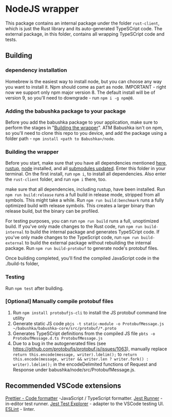 # NodeJS wrapper

This package contains an internal package under the folder `rust-client`, which is just the Rust library and its auto-generated TypeSCript code. The external package, in this folder, contains all wrapping TypeSCript code and tests.

## Building

### dependency installation

Homebrew is the easiest way to install node, but you can choose any way you want to install it.
Npm should come as part as node. IMPORTANT - right now we support only npm major version 8.
The default install will be of version 9, so you'll need to downgrade - run `npm i -g npm@8`.

### Adding the babushka package to your package

Before you add the babushka package to your application, make sure to perform the stages in "[Building the wrapper](#building-the-wrapper)".
ATM Babushka isn't on npm, so you'll need to clone this repo to you device, and add the package using a folder path - `npm install <path to Babushka>/node`.

### Building the wrapper

Before you start, make sure that you have all dependencies mentioned [here](../README.md#development-pre-requirements), [rustup](../README.md#rustup), [node](../README.md#node-16-or-newer) installed, and all [submodules updated](../README.md#git-submodule).
Enter this folder in your terminal.
On the first install, run `npm i`, to install all dependencies. Also enter the `rust-client` folder, and run `npm i` there, too.

make sure that all dependencies, including rustup, have been installed.
Run `npm run build:release` runs a full build in release mode, stripped from all symbols. This might take a while.
Run `npm run build:benchmark` runs a fully optimized build with release symbols. This creates a larger binary than release build, but the binary can be profiled.

For testing purposes, you can run `npm run build` runs a full, unoptimized build.
If you've only made changes to the Rust code, run `npm run build-internal` to build the internal package and generates TypeSCript code.
If you've only made changes to the TypeScript code, run `npm run build-external` to build the external package without rebuilding the internal package.
Run `npm run build-protobuf` to generate node's protobuf files.

Once building completed, you'll find the compiled JavaScript code in the ./build-ts folder,

### Testing

Run `npm test` after building.

### [Optional] Manually compile protobuf files

1. Run `npm install protobufjs-cli` to install the JS protobuf command line utility
2. Generate static JS code `pbjs -t static-module -o ProtobufMessage.js ~/babushka/babushka-core/src/protobuf/*.proto`
3. Generates TypeSCript definitions from the compiled JS file `pbts -o ProtobufMessage.d.ts ProtobufMessage.js`
4. Due to a bug in the autogenerated files (see https://github.com/protobufjs/protobuf.js/issues/1063), manually replace `return this.encode(message, writer).ldelim();` to `return this.encode(message, writer && writer.len ? writer.fork() : writer).ldelim();` in the encodeDelimited functions of Request and Response under babushka/node/src/ProtobufMessage.js.

## Recommended VSCode extensions

[Prettier - Code formatter](https://marketplace.visualstudio.com/items?itemName=esbenp.prettier-vscode) -JavaScript / TypeScript formatter.
[Jest Runner](https://marketplace.visualstudio.com/items?itemName=firsttris.vscode-jest-runner) - in-editor test runner.
[Jest Test Explorer](https://marketplace.visualstudio.com/items?itemName=kavod-io.vscode-jest-test-adapter) - adapter to the VSCode testing UI.
[ESLint](https://marketplace.visualstudio.com/items?itemName=dbaeumer.vscode-eslint) - linter.
